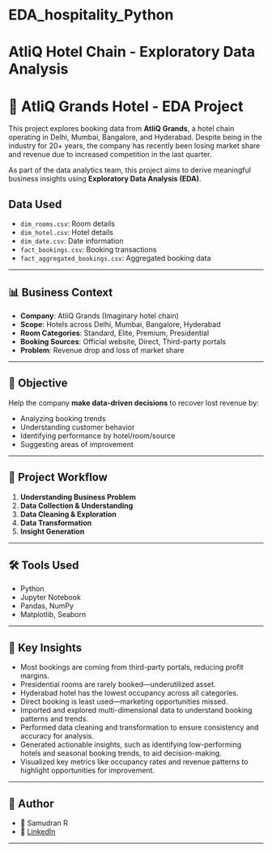 # EDA_hospitality_Python

# AtliQ Hotel Chain - Exploratory Data Analysis  

# 🏨 AtliQ Grands Hotel - EDA Project

This project explores booking data from **AtliQ Grands**, a hotel chain operating in Delhi, Mumbai, Bangalore, and Hyderabad. Despite being in the industry for 20+ years, the company has recently been losing market share and revenue due to increased competition in the last quarter.

As part of the data analytics team, this project aims to derive meaningful business insights using **Exploratory Data Analysis (EDA)**.

## Data Used  
- `dim_rooms.csv`: Room details  
- `dim_hotel.csv`: Hotel details  
- `dim_date.csv`: Date information  
- `fact_bookings.csv`: Booking transactions  
- `fact_aggregated_bookings.csv`: Aggregated booking data  

---

## 📊 Business Context

- **Company**: AtliQ Grands (Imaginary hotel chain)
- **Scope**: Hotels across Delhi, Mumbai, Bangalore, Hyderabad
- **Room Categories**: Standard, Elite, Premium, Presidential
- **Booking Sources**: Official website, Direct, Third-party portals
- **Problem**: Revenue drop and loss of market share

---

## 🧠 Objective

Help the company **make data-driven decisions** to recover lost revenue by:
- Analyzing booking trends
- Understanding customer behavior
- Identifying performance by hotel/room/source
- Suggesting areas of improvement

---

## 🧪 Project Workflow

1. **Understanding Business Problem**
2. **Data Collection & Understanding**
3. **Data Cleaning & Exploration**
4. **Data Transformation**
5. **Insight Generation**

---

## 🛠️ Tools Used

- Python
- Jupyter Notebook
- Pandas, NumPy
- Matplotlib, Seaborn

---

## 📌 Key Insights

- Most bookings are coming from third-party portals, reducing profit margins.
- Presidential rooms are rarely booked—underutilized asset.
- Hyderabad hotel has the lowest occupancy across all categories.
- Direct booking is least used—marketing opportunities missed.
- Imported and explored multi-dimensional data to understand booking patterns and trends.  
- Performed data cleaning and transformation to ensure consistency and accuracy for analysis.  
- Generated actionable insights, such as identifying low-performing hotels and seasonal booking trends, to aid decision-making.  
- Visualized key metrics like occupancy rates and revenue patterns to highlight opportunities for improvement.

---

## 🤝 Author

- 👤 Samudran R
- 🔗 [LinkedIn](www.linkedin.com/in/samudran-r)

---


